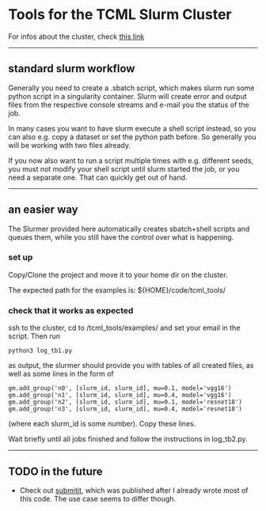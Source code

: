 
# Tools for the TCML Slurm Cluster

For infos about the cluster, check
[this link](https://uni-tuebingen.de/fakultaeten/mathematisch-naturwissenschaftliche-fakultaet/fachbereiche/informatik/lehrstuehle/kognitive-systeme/projects/tcml-cluster/)

----

## standard slurm workflow

Generally you need to create a .sbatch script, which makes slurm run some python script in a
singularity container.
Slurm will create error and output files from the respective console streams and e-mail you
the status of the job.

In many cases you want to have slurm execute a shell script instead, so you can also e.g. copy
a dataset or set the python path before. So generally you will be working with two files already.

If you now also want to run a script multiple times with e.g. different seeds, you must not
modify your shell script until slurm started the job, or you need a separate one.
That can quickly get out of hand.

----

## an easier way

The Slurmer provided here automatically creates sbatch+shell scripts and queues them,
while you still have the control over what is happening.


### set up

Copy/Clone the project and move it to your home dir on the cluster.

The expected path for the examples is: ${HOME}/code/tcml_tools/


### check that it works as expected

ssh to the cluster, cd to /tcml_tools/examples/ and set your email in the script. Then run
```
python3 log_tb1.py
```
as output, the slurmer should provide you with tables of all created files,
as well as some lines in the form of
```
gm.add_group('n0', [slurm_id, slurm_id], mu=0.1, model='vgg16')
gm.add_group('n1', [slurm_id, slurm_id], mu=0.4, model='vgg16')
gm.add_group('n2', [slurm_id, slurm_id], mu=0.1, model='resnet18')
gm.add_group('n3', [slurm_id, slurm_id], mu=0.4, model='resnet18')
```
(where each slurm_id is some number). Copy these lines.

Wait briefly until all jobs finished and follow the instructions in log_tb2.py.

----


## TODO in the future

- Check out [submitit](https://github.com/facebookincubator/submitit),
  which was published after I already wrote most of this code.
  The use case seems to differ though.
